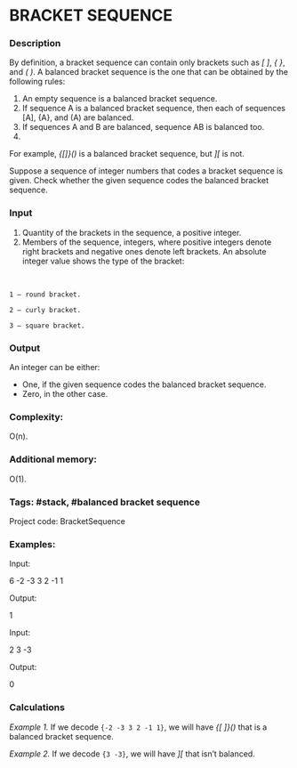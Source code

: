 # BRACKET SEQUENCE
### **Description**

By definition, a bracket sequence can contain only brackets such as *[ ]*, *{ }*, and *( )*. A balanced bracket sequence is the one that can be obtained by the following rules:
1. An empty sequence is a balanced bracket sequence.
2. If sequence A is a balanced bracket sequence, then each of sequences [A], {A}, and (A) are balanced.
3. If sequences A and B are balanced, sequence AB is balanced too.
4.
For example, *{[]}()* is a balanced bracket sequence, but *][* is not.

Suppose a sequence of integer numbers that codes a bracket sequence is given. Check whether the given sequence codes the balanced bracket sequence.

### **Input**
 1. Quantity of the brackets in the sequence, a positive integer.
 2. Members of the sequence, integers, where positive integers denote right brackets and negative ones denote left brackets. An absolute integer value shows the type of the bracket:

&nbsp;

    1 – round bracket.

    2 – curly bracket.

    3 – square bracket.

### **Output**
An integer can be either:
- One, if the given sequence codes the balanced bracket sequence.
- Zero, in the other case.

### **Complexity:**
O(n).

### **Additional memory:**
O(1).

### **Tags:** #stack, #balanced bracket sequence

Project code: BracketSequence

### **Examples:**
Input:

6 -2 -3 3 2 -1 1

Output:

1

Input:

2 3 -3

Output:

0

### **Calculations**
*Example 1.* If we decode `{-2 -3 3 2 -1 1}`, we will have *{[ ]}()* that is a balanced bracket sequence.

*Example 2.* If we decode `{3 -3}`, we will have *][* that isn’t balanced.
